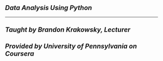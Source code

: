 ## ***Data Analysis Using Python***
---------------------
***Taught by Brandon Krakowsky, Lecturer***
------------------------
***Provided by University of Pennsylvania on Coursera***
---------------------

